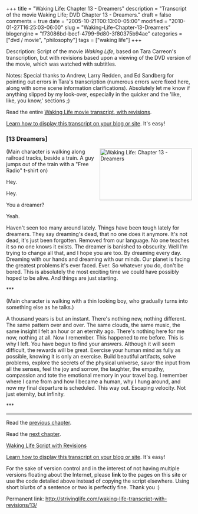 +++
title = "Waking Life: Chapter 13 - Dreamers"
description = "Transcript of the movie Waking Life; DVD Chapter 13 - Dreamers."
draft = false
comments = true
date = "2005-10-21T00:13:00-05:00"
modified = "2010-01-27T16:25:03-06:00"
slug = "Waking-Life-Chapter-13-Dreamers"
blogengine = "f73086bd-becf-4799-9d80-3f80375b94ae"
categories = ["dvd / movie", "philosophy"]
tags = ["waking life"]
+++

<div class="WPArticleInfo">
<p>
Description: Script of the movie <em>Waking Life</em>, based on Tara Carreon&#39;s transcription, but with revisions based upon a viewing of the DVD version of the movie, which was watched with subtitles. 
</p>
<p>
Notes: Special thanks to Andrew, Larry Redden, and Ed Sandberg for pointing out errors in Tara&#39;s transcription (numerous errors were fixed here, along with some scene information clarifications). Absolutely let me know if anything slipped by my look-over, especially in the quicker and the &#39;like, like, you know,&#39; sections ;) 
</p>
<p>
Read the entire <a href="/waking-life-transcript-with-revisions/">Waking Life movie transcript, with revisions</a>. 
</p>
<p>
<a href="/words/post/Display-parts-of-the-Waking-Life-Transcript-on-your-site.aspx">Learn how to display this transcript on your blog or site</a>. It&#39;s easy!
</p>
</div>
<h3 class="waking_life_chapter">[<a id="thirteen" name="thirteen" title="thirteen"></a>13 Dreamers] </h3>
<p>
<a href="/files/images/WakingLife/WakingLife_13_1.jpg" onclick="window.open(this.href);return false;"><img src="/files/images/WakingLife/WakingLife_13_1_t.jpg" alt="Waking Life: Chapter 13 - Dreamers" width="250" height="140" align="right" /></a>(Main character is walking along railroad tracks, beside a train. A guy jumps out of the train with a &quot;Free Radio&quot; t-shirt on) 
</p>
<p>
Hey. 
</p>
<p>
Hey. 
</p>
<p>
You a dreamer? 
</p>
<p>
Yeah. 
</p>
<p>
Haven&#39;t seen too many around lately. Things have been tough lately for dreamers. They say dreaming&#39;s dead, that no one does it anymore. It&#39;s not dead, it&#39;s just been forgotten. Removed from our language. No one teaches it so no one knows it exists. The dreamer is banished to obscurity. Well I&#39;m trying to change all that, and I hope you are too. By dreaming every day. Dreaming with our hands and dreaming with our minds. Our planet is facing the greatest problems it&#39;s ever faced. Ever. So whatever you do, don&#39;t be bored. This is absolutely the most exciting time we could have possibly hoped to be alive. And things are just starting. 
</p>
<p>
*** 
</p>
<p>
(Main character is walking with a thin looking boy, who gradually turns into something else as he talks.) 
</p>
<p>
A thousand years is but an instant. There&#39;s nothing new, nothing different. The same pattern over and over. The same clouds, the same music, the same insight I felt an hour or an eternity ago. There&#39;s nothing here for me now, nothing at all. Now I remember. This happened to me before. This is why I left. You have begun to find your answers. Although it will seem difficult, the rewards will be great. Exercise your human mind as fully as possible, knowing it is only an exercise. Build beautiful artifacts, solve problems, explore the secrets of the physical universe, savor the input from all the senses, feel the joy and sorrow, the laughter, the empathy, compassion and tote the emotional memory in your travel bag. I remember where I came from and how I became a human, why I hung around, and now my final departure is scheduled. This way out. Escaping velocity. Not just eternity, but infinity. 
</p>
<p>
*** 
</p>
<hr />
<p>
Read the <a href="/waking-life-transcript-with-revisions/12/">previous chapter</a>. 
</p>
<p>
Read the <a href="/waking-life-transcript-with-revisions/14/">next chapter</a>. 
</p>
<p>
<a href="/waking-life-transcript-with-revisions/">Waking Life Script with Revisions</a> 
</p>
<div class="tip">
<p>
<a href="/words/post/Display-parts-of-the-Waking-Life-Transcript-on-your-site.aspx">Learn how to display this transcript on your blog or site</a>. It&#39;s easy!
</p>
<p>
For the sake of version control and in the interest of not having multiple versions floating about the Internet, please <strong>link</strong> to the pages on this site or use the code detailed above instead of copying the script elsewhere. Using short blurbs of a sentence or two is perfectly fine. Thank you :) 
</p>
<p>
Permanent link: <a href="/waking-life-transcript-with-revisions/13/">http://strivinglife.com/waking-life-transcript-with-revisions/13/</a> 
</p>
</div>

